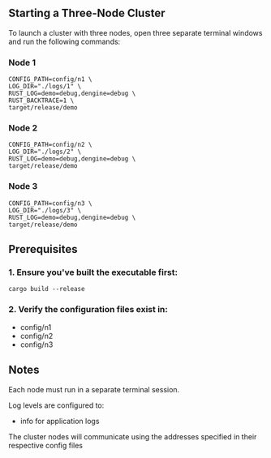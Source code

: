 ## Starting a Three-Node Cluster
To launch a cluster with three nodes, open three separate terminal windows and run the following commands:

### Node 1
```shell
CONFIG_PATH=config/n1 \
LOG_DIR="./logs/1" \
RUST_LOG=demo=debug,dengine=debug \
RUST_BACKTRACE=1 \
target/release/demo
```

### Node 2
```shell
CONFIG_PATH=config/n2 \
LOG_DIR="./logs/2" \
RUST_LOG=demo=debug,dengine=debug \
target/release/demo
```

### Node 3
```shell
CONFIG_PATH=config/n3 \
LOG_DIR="./logs/3" \
RUST_LOG=demo=debug,dengine=debug \
target/release/demo
```

## Prerequisites

### 1. Ensure you've built the executable first:

```shell
cargo build --release
```

### 2. Verify the configuration files exist in:
- config/n1
- config/n2
- config/n3


## Notes
Each node must run in a separate terminal session.

Log levels are configured to:
- info for application logs

The cluster nodes will communicate using the addresses specified in their respective config files
